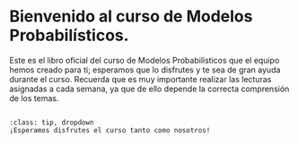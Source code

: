 # Bienvenido al curso de Modelos Probabilísticos.

Este es el libro oficial del curso de Modelos Probabilísticos que el equipo hemos creado para ti; esperamos que lo disfrutes y te sea de gran ayuda durante el curso. Recuerda que es muy importante realizar las lecturas asignadas a cada semana, ya que de ello depende la correcta comprensión de los temas. 

```{tableofcontents}
```

```{admonition} Haz click acá!
:class: tip, dropdown
¡Esperamos disfrutes el curso tanto como nosotros!
```